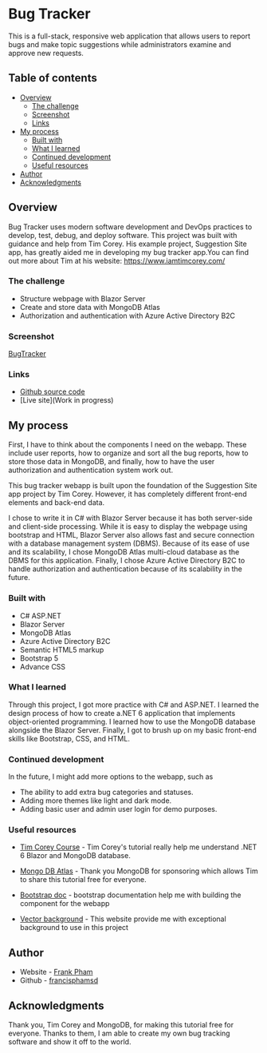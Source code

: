 # Bug Tracker

This is a full-stack, responsive web application that allows users to report bugs and make topic suggestions while administrators examine and approve new requests.

## Table of contents

- [Overview](#overview)
  - [The challenge](#the-challenge)
  - [Screenshot](#screenshot)
  - [Links](#links)
- [My process](#my-process)
  - [Built with](#built-with)
  - [What I learned](#what-i-learned)
  - [Continued development](#continued-development)
  - [Useful resources](#useful-resources)
- [Author](#author)
- [Acknowledgments](#acknowledgments)

## Overview

Bug Tracker uses modern software development and DevOps practices to develop, test, debug, and deploy software. This project was built with guidance and help from Tim Corey. His example project, Suggestion Site app, has greatly aided me in developing my bug tracker app.You can find out more about Tim at his website: https://www.iamtimcorey.com/

### The challenge

- Structure webpage with Blazor Server 
- Create and store data with MongoDB Atlas
- Authorization and authentication with Azure Active Directory B2C

### Screenshot

[BugTracker]()

### Links

- [Github source code](https://github.com/francisphamsd/BugTracker.git)
- [Live site](Work in progress)

## My process

First, I have to think about the components I need on the webapp. These include user reports, how to organize and sort all the bug reports, how to store those data in MongoDB, and finally, how to have the user authorization and authentication system work out.

This bug tracker webapp is built upon the foundation of the Suggestion Site app project by Tim Corey. However, it has completely different front-end elements and back-end data.

I chose to write it in C# with Blazor Server because it has both server-side and client-side processing. While it is easy to display the webpage using bootstrap and HTML, Blazor Server also allows fast and secure connection with a database management system (DBMS). Because of its ease of use and its scalability, I chose MongoDB Atlas multi-cloud database as the DBMS for this application. Finally, I chose Azure Active Directory B2C to handle authorization and authentication because of its scalability in the future.

### Built with

- C# ASP.NET
- Blazor Server
- MongoDB Atlas
- Azure Active Directory B2C
- Semantic HTML5 markup
- Bootstrap 5
- Advance CSS

### What I learned

Through this project, I got more practice with C# and ASP.NET. I learned the design process of how to create a.NET 6 application that implements object-oriented programming. I learned how to use the MongoDB database alongside the Blazor Server. Finally, I got to brush up on my basic front-end skills like Bootstrap, CSS, and HTML.
### Continued development

In the future, I might add more options to the webapp, such as

- The ability to add extra bug categories and statuses. 
- Adding more themes like light and dark mode.
- Adding basic user and admin user login for demo purposes.

### Useful resources

- [Tim Corey Course](https://www.iamtimcorey.com) - Tim Corey's tutorial really help me understand .NET 6 Blazor and MongoDB database.

- [Mongo DB Atlas](https://www.mongodb.com/atlas/database) - Thank you MongoDB for sponsoring which allows Tim to share this tutorial free for everyone.

- [Bootstrap doc](https://getbootstrap.com/docs/5.0/getting-started/introduction/) - bootstrap documentation help me with building the component for the webapp

- [Vector background](https://www.vecteezy.com) - This website provide me with exceptional background to use in this project

## Author

- Website - [Frank Pham](https://www.franciswebdev.com)
- Github - [francisphamsd](https://github.com/francisphamsd)

## Acknowledgments

Thank you, Tim Corey and MongoDB, for making this tutorial free for everyone. Thanks to them, I am able to create my own bug tracking software and show it off to the world.
